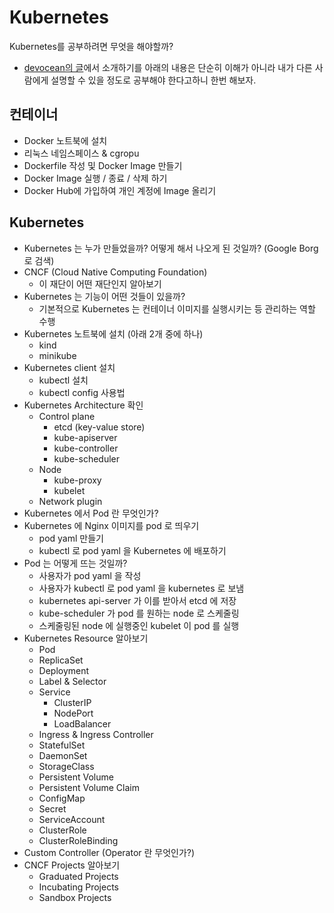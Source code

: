 # Kubernetes

Kubernetes를 공부하려면 무엇을 해야할까?
- [devocean의 글](https://devocean.sk.com/blog/techBoardDetail.do?ID=165905&boardType=techBlog)에서 소개하기를 아래의 내용은 단순히 이해가 아니라 내가 다른 사람에게 설명할 수 있을 정도로 공부해야 한다고하니 한번 해보자.

## 컨테이너
- Docker 노트북에 설치
- 리눅스 네임스페이스 & cgropu
- Dockerfile 작성 및 Docker Image 만들기
- Docker Image 실행 / 종료 / 삭제 하기
- Docker Hub에 가입하여 개인 계정에 Image 올리기

## Kubernetes
- Kubernetes 는 누가 만들었을까? 어떻게 해서 나오게 된 것일까? (Google Borg 로 검색)
- CNCF (Cloud Native Computing Foundation) 
    - 이 재단이 어떤 재단인지 알아보기
- Kubernetes 는 기능이 어떤 것들이 있을까?
    - 기본적으로 Kubernetes 는 컨테이너 이미지를 실행시키는 등 관리하는 역할 수행
- Kubernetes 노트북에 설치 (아래 2개 중에 하나)
    - kind
    - minikube
- Kubernetes client 설치
    - kubectl 설치
    - kubectl config 사용법
- Kubernetes Architecture 확인
    - Control plane
        - etcd (key-value store)
        - kube-apiserver
        - kube-controller
        - kube-scheduler
    - Node
        - kube-proxy
        - kubelet
    - Network plugin
- Kubernetes 에서 Pod 란 무엇인가?
- Kubernetes 에 Nginx 이미지를 pod 로 띄우기
    - pod yaml 만들기
    - kubectl 로 pod yaml 을 Kubernetes 에 배포하기
- Pod 는 어떻게 뜨는 것일까?
    - 사용자가 pod yaml 을 작성
    - 사용자가 kubectl 로 pod yaml 을 kubernetes 로 보냄
    - kubernetes api-server 가 이를 받아서 etcd 에 저장
    - kube-scheduler 가 pod 를 원하는 node 로 스케줄링
    - 스케줄링된 node 에 실행중인 kubelet 이 pod 를 실행
- Kubernetes Resource 알아보기
    - Pod
    - ReplicaSet
    - Deployment
    - Label & Selector
    - Service
        - ClusterIP
        - NodePort
        - LoadBalancer
    - Ingress & Ingress Controller
    - StatefulSet
    - DaemonSet
    - StorageClass
    - Persistent Volume
    - Persistent Volume Claim
    - ConfigMap
    - Secret
    - ServiceAccount
    - ClusterRole
    - ClusterRoleBinding
- Custom Controller (Operator 란 무엇인가?)
- CNCF Projects 알아보기
    - Graduated Projects
    - Incubating Projects
    - Sandbox Projects
